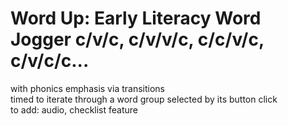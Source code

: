 # Word Up: Early Literacy Word Jogger c/v/c, c/v/v/c, c/c/v/c, c/v/c/c...   


with phonics emphasis via transitions\
timed to iterate through a word group selected by its button click\
to add: audio, checklist feature


